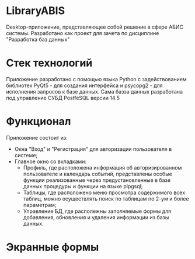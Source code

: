 # LibraryABIS
Desktop-приложение, представляющее собой решение в сфере АБИС системы. Разработано как проект для зачета по дисциплине "Разработка баз данных"
# Стек технологий
Приложение разработано с помощью языка Python с задействованием библиотек PyQt5 - для создания интерфейса и psycopg2 - для исполнения запросов к базе данных. Сама базза данных разработана под управление СУБД PostfeSQL версии 14.5
# Функционал
Приложение состоит из:
- Окна "Вход" и "Регистрация" для авторизации пользователя в системе;
- Главное окно со вкладками:
  - Профиль, где расположена информация об авторизированном пользователе и календарь событий, представлены особые функции реализованные через предустановленные в базе данных процедуры и функции на языке plpgsql;
  - Таблицы, где расположено меню просмотра содержимого всех таблиц, можно осуществлять поиск по таблицам по 2-ум и более параметрам;
  - Управление БД, где располежны заполняемые формы для добавления, обновления и удаления информации из базы данных.
# Экранные формы
